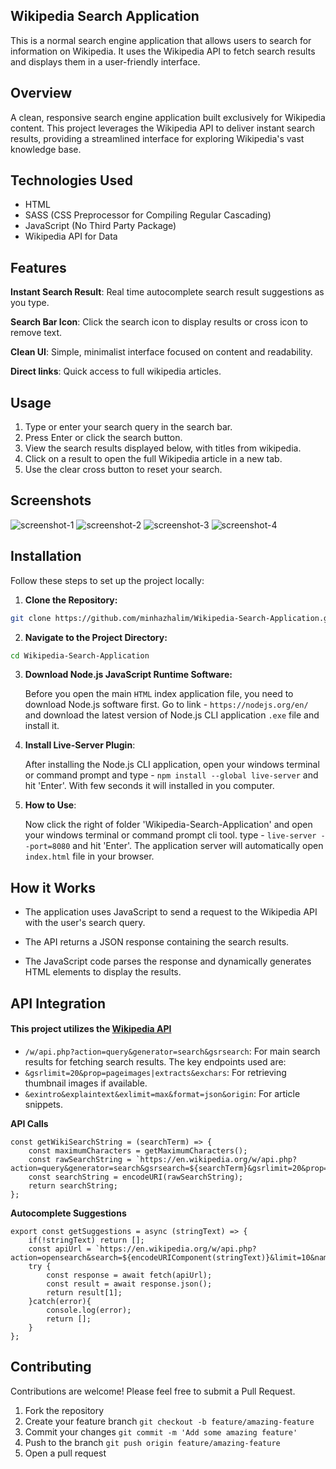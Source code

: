 
## Wikipedia Search Application

This is a normal search engine application that allows users to search for information on Wikipedia. It uses the Wikipedia API to fetch search results and displays them in a user-friendly interface.

## Overview

A clean, responsive search engine application built exclusively for Wikipedia content. This project leverages the Wikipedia API to deliver instant search results, providing a streamlined interface for exploring Wikipedia's vast knowledge base.

## Technologies Used

- HTML
- SASS (CSS Preprocessor for Compiling Regular Cascading)
- JavaScript (No Third Party Package)
- Wikipedia API for Data

## Features

**Instant Search Result**: Real time autocomplete search result suggestions as you type.

**Search Bar Icon**: Click the search icon to display results or cross icon to remove text.

**Clean UI**: Simple, minimalist interface focused on content and readability.

**Direct links**: Quick access to full wikipedia articles.

## Usage

1. Type or enter your search query in the search bar.
2. Press Enter or click the search button.
3. View the search results displayed below, with titles from wikipedia.
4. Click on a result to open the full Wikipedia article in a new tab.
5. Use the clear cross button to reset your search.

## Screenshots

![screenshot-1](screenshot-1.png)
![screenshot-2](screenshot-2.png)
![screenshot-3](screenshot-3.png)
![screenshot-4](screenshot-4.png)

## Installation

Follow these steps to set up the project locally:

 1. **Clone the Repository:**

```bash
git clone https://github.com/minhazhalim/Wikipedia-Search-Application.git
```
2. **Navigate to the Project Directory:**

```bash
cd Wikipedia-Search-Application
```
3. **Download Node.js JavaScript Runtime Software:**

   Before you open the main ```HTML``` index application file, you need to download Node.js software first. Go to link - ```https://nodejs.org/en/``` and download the latest version of Node.js CLI application ```.exe``` file and install it.

4. **Install Live-Server Plugin**:

   After installing the Node.js CLI application, open your windows terminal or command prompt and type - ```npm install --global live-server``` and hit 'Enter'. With few seconds it will installed in you computer.

4. **How to Use**:

   Now click the right of folder 'Wikipedia-Search-Application' and open your windows terminal or command prompt cli tool. type - ```live-server --port=8080``` and hit 'Enter'. The application server will automatically open ```index.html``` file in your browser.
   
## How it Works

- The application uses JavaScript to send a request to the Wikipedia API with the user's search query.

- The API returns a JSON response containing the search results.

- The JavaScript code parses the response and dynamically generates HTML elements to display the results.


## API Integration

#### This project utilizes the [Wikipedia API](https://www.mediawiki.org/wiki/API:Main_page)


- ```/w/api.php?action=query&generator=search&gsrsearch```: For main search results for fetching search results. The key endpoints used are:
- ```&gsrlimit=20&prop=pageimages|extracts&exchars```: For retrieving thumbnail images if available.
- ```&exintro&explaintext&exlimit=max&format=json&origin```: For article snippets.

**API Calls**

```base
const getWikiSearchString = (searchTerm) => {
    const maximumCharacters = getMaximumCharacters();
    const rawSearchString = `https://en.wikipedia.org/w/api.php?action=query&generator=search&gsrsearch=${searchTerm}&gsrlimit=20&prop=pageimages|extracts&exchars=${maximumCharacters}&exintro&explaintext&exlimit=max&format=json&origin=*`;
    const searchString = encodeURI(rawSearchString);
    return searchString;
};
```

**Autocomplete Suggestions**

```base
export const getSuggestions = async (stringText) => {
    if(!stringText) return [];
    const apiUrl = `https://en.wikipedia.org/w/api.php?action=opensearch&search=${encodeURIComponent(stringText)}&limit=10&namespace=0&format=json&origin=*`;
    try {
        const response = await fetch(apiUrl);
        const result = await response.json();
        return result[1];
    }catch(error){
        console.log(error);
        return [];
    }
};
```
## Contributing

Contributions are welcome! Please feel free to submit a Pull Request.

1. Fork the repository
2. Create your feature branch ```git checkout -b feature/amazing-feature```
3. Commit your changes ```git commit -m 'Add some amazing feature'```
4. Push to the branch ```git push origin feature/amazing-feature```
5. Open a pull request
